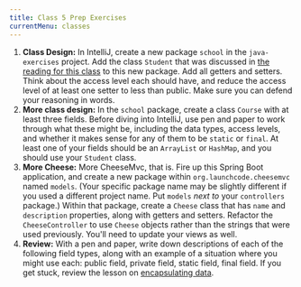 ```yaml
---
title: Class 5 Prep Exercises
currentMenu: classes
---
```


1. **Class Design:** In IntelliJ, create a new package `school` in the `java-exercises` project. Add the class `Student` that was discussed in [the reading for this class][encapsulating-data] to this new package. Add all getters and setters. Think about the access level each should have, and reduce the access level of at least one setter to less than public. Make sure you can defend your reasoning in words.
1. **More class design:** In the `school` package, create a class `Course` with at least three fields. Before diving into IntelliJ, use pen and paper to work through what these might be, including the data types, access levels, and whether it makes sense for any of them to be `static` or `final`. At least one of your fields should be an `ArrayList` or `HashMap`, and you should use your `Student` class.
1. **More Cheese:** More CheeseMvc, that is. Fire up this Spring Boot application, and create a new package within `org.launchcode.cheesemvc` named `models`. (Your specific package name may be slightly different if you used a different project name. Put `models` _next to_ your `controllers` package.) Within that package, create a `Cheese` class that has `name` and `description` properties, along with getters and setters. Refactor the `CheeseController` to use `Cheese` objects rather than the strings that were used previously. You'll need to update your views as well.
1. **Review:** With a pen and paper, write down descriptions of each of the following field types, along with an example of a situation where you might use each: public field, private field, static field, final field. If you get stuck, review the lesson on [encapsulating data][encapsulating-data].


[encapsulating-data]: ../../java4python/classes-and-objects-encapsulating-data/
